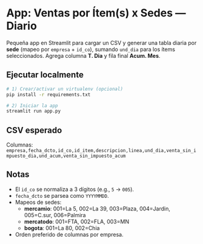 
# App: Ventas por Ítem(s) x Sedes — Diario

Pequeña app en Streamlit para cargar un CSV y generar una tabla diaria por **sede** (mapeo por `empresa` + `id_co`), sumando `und_dia` para los ítems seleccionados. Agrega columna **T. Dia** y fila final **Acum. Mes**.

## Ejecutar localmente

```bash
# 1) Crear/activar un virtualenv (opcional)
pip install -r requirements.txt

# 2) Iniciar la app
streamlit run app.py
```

## CSV esperado
Columnas: `empresa,fecha_dcto,id_co,id_item,descripcion,linea,und_dia,venta_sin_impuesto_dia,und_acum,venta_sin_impuesto_acum`

## Notas
- El `id_co` se normaliza a 3 dígitos (e.g., `5` -> `005`).
- `fecha_dcto` se parsea como `YYYYMMDD`.
- Mapeos de sedes:
  - **mercamio**: 001=La 5, 002=La 39, 003=Plaza, 004=Jardin, 005=C.sur, 006=Palmira
  - **mercatodo**: 001=FTA, 002=FLA, 003=MN
  - **bogota**: 001=La 80, 002=Chia
- Orden preferido de columnas por empresa.
